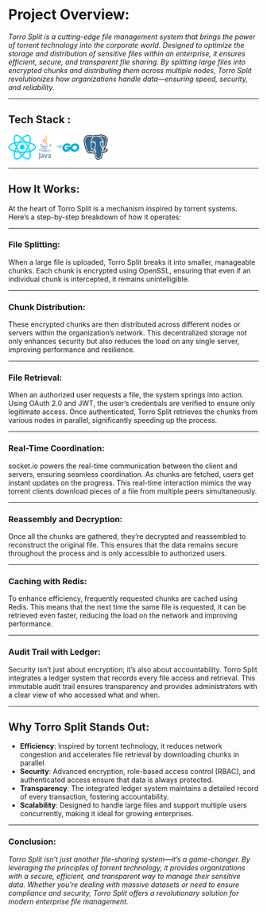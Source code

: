 
# Project Overview: 

*Torro Split is a cutting-edge file management system that brings the power of torrent technology into the corporate world. Designed to optimize the storage and distribution of sensitive files within an enterprise, it ensures efficient, secure, and transparent file sharing. By splitting large files into encrypted chunks and distributing them across multiple nodes, Torro Split revolutionizes how organizations handle data—ensuring speed, security, and reliability.*

---
Tech Stack :
---
<img src="https://github.com/rnbr04/torro-split/raw/main/frontend/public/react.svg" height="50" /> <img src="https://github.com/rnbr04/torro-split/raw/main/frontend/public/java.svg" height="50" /> <img src="https://github.com/rnbr04/torro-split/raw/main/frontend/public/go.svg" height="50" /> <img src="https://github.com/rnbr04/torro-split/raw/main/frontend/public/Postgresql.svg" height="50" />

---
  

## How It Works: 
At the heart of Torro Split is a mechanism inspired by torrent systems. Here’s a step-by-step breakdown of how it operates:

  ---

### File Splitting: 
When a large file is uploaded, Torro Split breaks it into smaller, manageable chunks. Each chunk is encrypted using OpenSSL, ensuring that even if an individual chunk is intercepted, it remains unintelligible.

  ---

### Chunk Distribution: 
These encrypted chunks are then distributed across different nodes or servers within the organization’s network. This decentralized storage not only enhances security but also reduces the load on any single server, improving performance and resilience.

  ---

### File Retrieval: 
When an authorized user requests a file, the system springs into action. Using OAuth 2.0 and JWT, the user’s credentials are verified to ensure only legitimate access. Once authenticated, Torro Split retrieves the chunks from various nodes in parallel, significantly speeding up the process.

  ---

### Real-Time Coordination: 
socket.io powers the real-time communication between the client and servers, ensuring seamless coordination. As chunks are fetched, users get instant updates on the progress. This real-time interaction mimics the way torrent clients download pieces of a file from multiple peers simultaneously.

  ---

### Reassembly and Decryption: 
Once all the chunks are gathered, they’re decrypted and reassembled to reconstruct the original file. This ensures that the data remains secure throughout the process and is only accessible to authorized users.

  ---

### Caching with Redis: 
To enhance efficiency, frequently requested chunks are cached using Redis. This means that the next time the same file is requested, it can be retrieved even faster, reducing the load on the network and improving performance.

---
  

### Audit Trail with Ledger:
 Security isn’t just about encryption; it’s also about accountability. Torro Split integrates a ledger system that records every file access and retrieval. This immutable audit trail ensures transparency and provides administrators with a clear view of who accessed what and when.

  ---

## Why Torro Split Stands Out:

  

-  **Efficiency**: Inspired by torrent technology, it reduces network congestion and accelerates file retrieval by downloading chunks in parallel. 
- **Security**: Advanced encryption, role-based access control (RBAC), and authenticated access ensure that data is always protected. 
- **Transparency**: The integrated ledger system maintains a detailed record of every transaction, fostering accountability. 
- **Scalability**: Designed to handle large files and support multiple users concurrently, making it ideal for growing enterprises. 

---

### Conclusion: 
*Torro Split isn’t just another file-sharing system—it’s a game-changer. By leveraging the principles of torrent technology, it provides organizations with a secure, efficient, and transparent way to manage their sensitive data. Whether you’re dealing with massive datasets or need to ensure compliance and security, Torro Split offers a revolutionary solution for modern enterprise file management.*